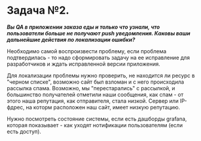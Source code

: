 # **Задача №2.**
***Вы QA в приложении заказа еды и только что узнали, что пользователи больше не получают push уведомления. Каковы ваши дальнейшие действия по локализации ошибки?***

Необходимо самой воспроизвести проблему, если проблема подтвердилась - то надо сформировать задачу на ее исправление для разработчиков и ждать исправленной версии приложения. 

Для локализации проблемы нужно проверить, не находится ли ресурс в "черном списке", возможно сайт был взломан и с него происходила рассылка спама. 
Возможно, мы "перестарались" с рассылкой, и большинство получателей отметили наши сообщения, как спам - от этого наша репутация, как отправителя, стала низкой.
Сервер или IP-фдрес, на которм расположен наш сайт, имеет низкую репутацию. 

Нужно посмотреть состояние системы, если есть дашборды grafana,  которая показывает - как уходят нотификации пользователям (если есть доступ).